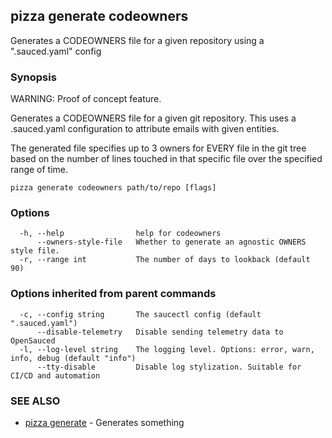 ## pizza generate codeowners

Generates a CODEOWNERS file for a given repository using a ".sauced.yaml" config

### Synopsis

WARNING: Proof of concept feature.

Generates a CODEOWNERS file for a given git repository. This uses a .sauced.yaml
configuration to attribute emails with given entities.

The generated file specifies up to 3 owners for EVERY file in the git tree based on the
number of lines touched in that specific file over the specified range of time.

```
pizza generate codeowners path/to/repo [flags]
```

### Options

```
  -h, --help                help for codeowners
      --owners-style-file   Whether to generate an agnostic OWNERS style file.
  -r, --range int           The number of days to lookback (default 90)
```

### Options inherited from parent commands

```
  -c, --config string       The saucectl config (default ".sauced.yaml")
      --disable-telemetry   Disable sending telemetry data to OpenSauced
  -l, --log-level string    The logging level. Options: error, warn, info, debug (default "info")
      --tty-disable         Disable log stylization. Suitable for CI/CD and automation
```

### SEE ALSO

* [pizza generate](pizza_generate.md)	 - Generates something

